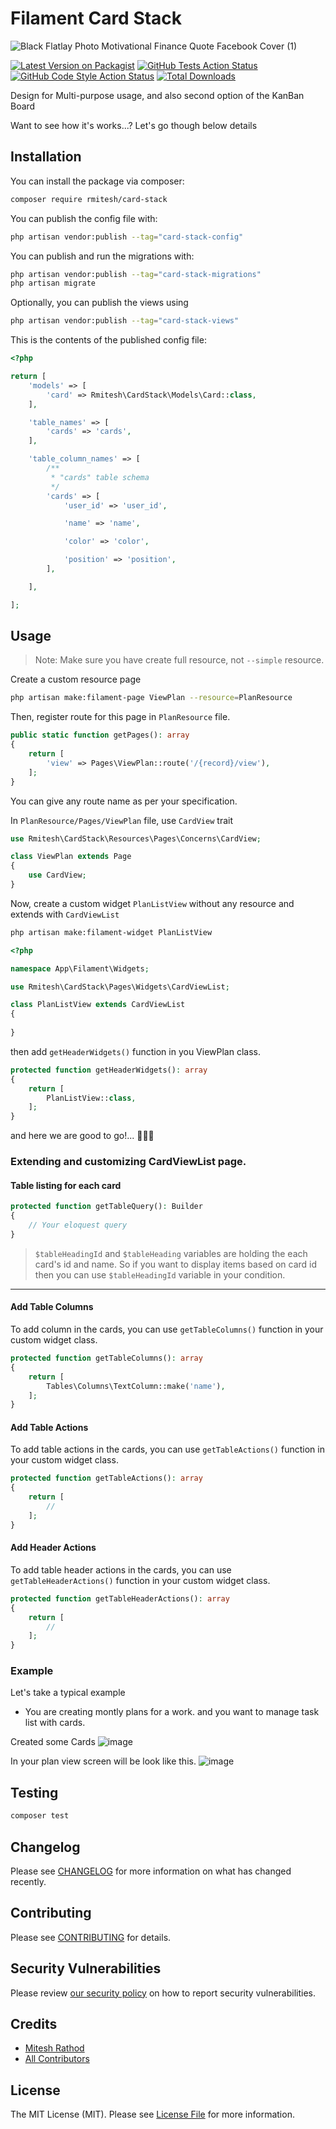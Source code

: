 # Filament Card Stack

![Black Flatlay Photo Motivational Finance Quote Facebook Cover (1)](https://github.com/rmitesh/card-stack/assets/48554454/e114a6e4-adee-4951-85a8-7bae1c8344e7)

[![Latest Version on Packagist](https://img.shields.io/packagist/v/rmitesh/card-stack.svg?style=flat-square)](https://packagist.org/packages/rmitesh/card-stack)
[![GitHub Tests Action Status](https://img.shields.io/github/actions/workflow/status/rmitesh/card-stack/run-tests.yml?branch=main&label=tests&style=flat-square)](https://github.com/rmitesh/card-stack/actions?query=workflow%3Arun-tests+branch%3Amain)
[![GitHub Code Style Action Status](https://img.shields.io/github/actions/workflow/status/rmitesh/card-stack/fix-php-code-style-issues.yml?branch=main&label=code%20style&style=flat-square)](https://github.com/rmitesh/card-stack/actions?query=workflow%3A"Fix+PHP+code+style+issues"+branch%3Amain)
[![Total Downloads](https://img.shields.io/packagist/dt/rmitesh/card-stack.svg?style=flat-square)](https://packagist.org/packages/rmitesh/card-stack)

Design for Multi-purpose usage, and also second option of the KanBan Board

Want to see how it's works...? Let's go though below details

## Installation

You can install the package via composer:

```bash
composer require rmitesh/card-stack
```
You can publish the config file with:

```bash
php artisan vendor:publish --tag="card-stack-config"
```
You can publish and run the migrations with:

```bash
php artisan vendor:publish --tag="card-stack-migrations"
php artisan migrate
```
Optionally, you can publish the views using

```bash
php artisan vendor:publish --tag="card-stack-views"
```

This is the contents of the published config file:

```php
<?php

return [
	'models' => [
		'card' => Rmitesh\CardStack\Models\Card::class,
	],

	'table_names' => [
		'cards' => 'cards',
	],

	'table_column_names' => [
		/**
		 * "cards" table schema
		 */
		'cards' => [
			'user_id' => 'user_id',

			'name' => 'name',

			'color' => 'color',

			'position' => 'position',
		],

	],

];
```
## Usage

> Note: Make sure you have create full resource, not `--simple` resource.

Create a custom resource page
```bash
php artisan make:filament-page ViewPlan --resource=PlanResource
```

Then, register route for this page in `PlanResource` file.
```php
public static function getPages(): array
{
    return [
        'view' => Pages\ViewPlan::route('/{record}/view'),
    ];
}
```
You can give any route name as per your specification.

In `PlanResource/Pages/ViewPlan` file, use `CardView` trait
```php
use Rmitesh\CardStack\Resources\Pages\Concerns\CardView;

class ViewPlan extends Page
{
    use CardView;
}
```

Now, create a custom widget `PlanListView` without any resource and extends with `CardViewList`
```bash
php artisan make:filament-widget PlanListView
```
```php
<?php

namespace App\Filament\Widgets;

use Rmitesh\CardStack\Pages\Widgets\CardViewList;

class PlanListView extends CardViewList
{
    
}
```

then add `getHeaderWidgets()` function in you ViewPlan class.
```php
protected function getHeaderWidgets(): array
{
    return [
        PlanListView::class,
    ];
}
```

and here we are good to go!... 🚀🚀🚀

### Extending and customizing CardViewList page.

#### Table listing for each card
```php
protected function getTableQuery(): Builder
{
    // Your eloquest query
}
```
> `$tableHeadingId` and `$tableHeading` variables are holding the each card's id and name. So if you want to display items based on card id then you can use `$tableHeadingId` variable in your condition.

--------------------------- 

#### Add Table Columns
To add column in the cards, you can use `getTableColumns()` function in your custom widget class.
```php
protected function getTableColumns(): array
{
    return [
        Tables\Columns\TextColumn::make('name'),
    ];
}
```

#### Add Table Actions
To add table actions in the cards, you can use `getTableActions()` function in your custom widget class.
```php
protected function getTableActions(): array
{
    return [
    	// 
    ];
}
```

#### Add Header Actions
To add table header actions in the cards, you can use `getTableHeaderActions()` function in your custom widget class.
```php
protected function getTableHeaderActions(): array
{
    return [
    	// 
    ];
}
```

### Example

Let's take a typical example
- You are creating montly plans for a work. and you want to manage task list with cards.

Created some Cards
![image](https://github.com/rmitesh/card-stack/assets/48554454/aebac353-2112-4257-be95-e9ed610bb4ae)

In your plan view screen will be look like this.
![image](https://github.com/rmitesh/card-stack/assets/48554454/1ca91a33-e706-4570-bffd-42855f757121)

## Testing

```bash
composer test
```

## Changelog

Please see [CHANGELOG](CHANGELOG.md) for more information on what has changed recently.

## Contributing

Please see [CONTRIBUTING](CONTRIBUTING.md) for details.

## Security Vulnerabilities

Please review [our security policy](../../security/policy) on how to report security vulnerabilities.

## Credits

- [Mitesh Rathod](https://github.com/rmitesh)
- [All Contributors](../../contributors)

## License

The MIT License (MIT). Please see [License File](LICENSE.md) for more information.
